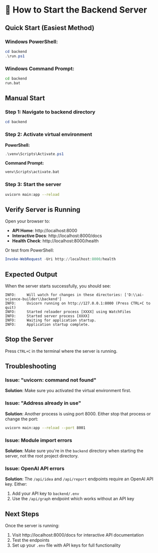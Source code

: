 # 🚀 How to Start the Backend Server

## Quick Start (Easiest Method)

### Windows PowerShell:
```powershell
cd backend
.\run.ps1
```

### Windows Command Prompt:
```cmd
cd backend
run.bat
```

## Manual Start

### Step 1: Navigate to backend directory
```powershell
cd backend
```

### Step 2: Activate virtual environment

**PowerShell:**
```powershell
.\venv\Scripts\Activate.ps1
```

**Command Prompt:**
```cmd
venv\Scripts\activate.bat
```

### Step 3: Start the server
```bash
uvicorn main:app --reload
```

## Verify Server is Running

Open your browser to:
- **API Home**: http://localhost:8000
- **Interactive Docs**: http://localhost:8000/docs
- **Health Check**: http://localhost:8000/health

Or test from PowerShell:
```powershell
Invoke-WebRequest -Uri http://localhost:8000/health
```

## Expected Output

When the server starts successfully, you should see:
```
INFO:     Will watch for changes in these directories: ['D:\\ai-science-builder\\backend']
INFO:     Uvicorn running on http://127.0.0.1:8000 (Press CTRL+C to quit)
INFO:     Started reloader process [XXXX] using WatchFiles
INFO:     Started server process [XXXX]
INFO:     Waiting for application startup.
INFO:     Application startup complete.
```

## Stop the Server

Press `CTRL+C` in the terminal where the server is running.

## Troubleshooting

### Issue: "uvicorn: command not found"
**Solution**: Make sure you activated the virtual environment first.

### Issue: "Address already in use"
**Solution**: Another process is using port 8000. Either stop that process or change the port:
```bash
uvicorn main:app --reload --port 8001
```

### Issue: Module import errors
**Solution**: Make sure you're in the `backend` directory when starting the server, not the root project directory.

### Issue: OpenAI API errors
**Solution**: The `/api/idea` and `/api/report` endpoints require an OpenAI API key. Either:
1. Add your API key to `backend/.env`
2. Use the `/api/graph` endpoint which works without an API key

## Next Steps

Once the server is running:
1. Visit http://localhost:8000/docs for interactive API documentation
2. Test the endpoints
3. Set up your `.env` file with API keys for full functionality

